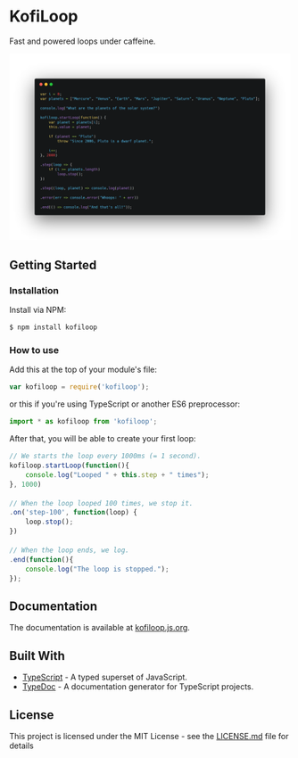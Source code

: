 # KofiLoop

Fast and powered loops under caffeine.

![](https://raw.githubusercontent.com/Norech/KofiLoop/master/resources/img/carbon.png)

## Getting Started

### Installation

Install via NPM:

```bash
$ npm install kofiloop
```



### How to use

Add this at the top of your module's file:

```js
var kofiloop = require('kofiloop');
```

or this if you're using TypeScript or another ES6 preprocessor:

```typescript
import * as kofiloop from 'kofiloop';
```



After that, you will be able to create your first loop:

```js
// We starts the loop every 1000ms (= 1 second).
kofiloop.startLoop(function(){
    console.log("Looped " + this.step + " times");
}, 1000)

// When the loop looped 100 times, we stop it.
.on('step-100', function(loop) {
    loop.stop();
})

// When the loop ends, we log.
.end(function(){
	console.log("The loop is stopped.");    
});
```



## Documentation

The documentation is available at [kofiloop.js.org](https://kofiloop.js.org/).




## Built With

- [TypeScript](https://www.typescriptlang.org/) - A typed superset of JavaScript.
- [TypeDoc](http://typedoc.org/) - A documentation generator for TypeScript projects.



## License

This project is licensed under the MIT License - see the [LICENSE.md](LICENSE.md) file for details